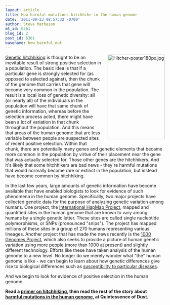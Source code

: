 ```yaml
---
layout: article
title: How harmful mutations hitchhike in the human genome
date: '2011-09-23 08:57:32 -0700'
author: Steve Matheson
mt_id: 6361
blog_id: 2
post_id: 6361
basename: how_harmful_mut
---
```

<img src="{{ site.baseurl }}/uploads/2011/Hitcher-poster180px.jpg" alt="Hitcher-poster180px.jpg" width="180" height="267" style="float: right; margin: 0 0 20px 20px;" class="mt-image-right" />[Genetic hitchhiking](http://sfmatheson.blogspot.com/2011/09/genetic-hitchhiking-in-english.html) is thought to be an inevitable result of strong positive selection in a population. The basic idea is that if a particular gene is strongly selected for (as opposed to selected against), then the chunk of the genome that carries that gene will become very common in the population. The result is a local loss of genetic diversity: all (or nearly all) of the individuals in the population will have that same chunk of genetic information, whereas before the selection process acted, there might have been a lot of variation in that chunk throughout the population. And this means that areas of the human genome that are less variable between people are suspected sites of recent positive selection. Within that chunk, there are potentially many genes and genetic elements that became more common in the population by virtue of their placement near the gene that was actually selected for. Those other genes are the hitchhikers. And it's likely that some hitchhikers are bad news - they're harmful mutations that would normally become rare or extinct in the population, but instead have become common by hitchhiking.

In the last few years, large amounts of genetic information have become available that have enabled biologists to look for evidence of such phenomena in the human genome. Specifically, two major projects have collected genetic data for the purpose of analyzing genetic variation among humans. One project, the [International HapMap Project](http://hapmap.ncbi.nlm.nih.gov/thehapmap.html.en), mapped and quantified sites in the human genome that are known to vary among humans by a single genetic letter. These sites are called single nucleotide polymorphisms, or SNPs (pronounced "snips"). The project has mapped millions of these sites in a group of 270 humans representing various lineages. Another project that has made the news recently is the [1000 Genomes Project](http://www.1000genomes.org/about), which also seeks to provide a picture of human genetic variation using more people (more than 1000 at present) and slightly different technology. Efforts like these have taken analysis of the human genome to a new level. No longer do we merely wonder what "the" human genome is like - we can begin to learn about how genetic differences give rise to biological differences such as [susceptibility to particular diseases](http://www.plosbiology.org/article/info:doi/10.1371/journal.pbio.1000293).

And we begin to look for evidence of positive selection in the human genome.

**Read a [primer on hitchhiking](http://sfmatheson.blogspot.com/2011/09/genetic-hitchhiking-in-english.html), then read the rest of the story about [harmful mutations in the human genome](http://sfmatheson.blogspot.com/2011/09/harmful-genes-and-sneaky-too-genetic.html), at Quintessence of Dust.**

